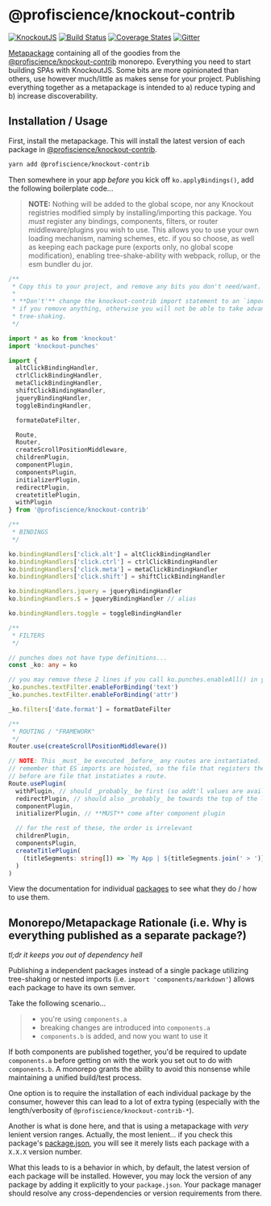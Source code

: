 # @profiscience/knockout-contrib

[![KnockoutJS][knockout-shield]][knockoutjs]
[![Build Status][travis-ci-shield]][travis-ci]
[![Coverage States][codecov-shield]][codecov]
[![Gitter][gitter-shield]][gitter]

[Metapackage][] containing all of the goodies from the [@profiscience/knockout-contrib][] monorepo. Everything you need to start building SPAs with KnockoutJS. Some bits are more opinionated than others, use however much/little as makes sense for your project. Publishing everything together as a metapackage is intended to a) reduce typing and b) increase discoverability.

## Installation / Usage

First, install the metapackage. This will install the latest version of each package in [@profiscience/knockout-contrib][].

```bash
yarn add @profiscience/knockout-contrib
```

Then somewhere in your app _before_ you kick off `ko.applyBindings()`, add the following boilerplate code...

> **NOTE:** Nothing will be added to the global scope, nor any Knockout registries modified simply by installing/importing this package. You _must_ register any bindings, components, filters, or router middleware/plugins you wish to use. This allows you to use your own loading mechanism, naming schemes, etc. if you so choose, as well as keeping each package pure (exports only, no global scope modification), enabling tree-shake-ability with webpack, rollup, or the esm bundler du jor.

```typescript
/**
 * Copy this to your project, and remove any bits you don't need/want.
 *
 * **Don't'** change the knockout-contrib import statement to an `import *`
 * if you remove anything, otherwise you will not be able to take advantage of
 * tree-shaking.
 */

import * as ko from 'knockout'
import 'knockout-punches'

import {
  altClickBindingHandler,
  ctrlClickBindingHandler,
  metaClickBindingHandler,
  shiftClickBindingHandler,
  jqueryBindingHandler,
  toggleBindingHandler,

  formateDateFilter,

  Route,
  Router,
  createScrollPositionMiddleware,
  childrenPlugin,
  componentPlugin,
  componentsPlugin,
  initializerPlugin,
  redirectPlugin,
  createtitlePlugin,
  withPlugin
} from '@profiscience/knockout-contrib'

/**
 * BINDINGS
 */

ko.bindingHandlers['click.alt'] = altClickBindingHandler
ko.bindingHandlers['click.ctrl'] = ctrlClickBindingHandler
ko.bindingHandlers['click.meta'] = metaClickBindingHandler
ko.bindingHandlers['click.shift'] = shiftClickBindingHandler

ko.bindingHandlers.jquery = jqueryBindingHandler
ko.bindingHandlers.$ = jqueryBindingHandler // alias

ko.bindingHandlers.toggle = toggleBindingHandler

/**
 * FILTERS
 */

// punches does not have type definitions...
const _ko: any = ko

// you may remove these 2 lines if you call ko.punches.enableAll() in your project
_ko.punches.textFilter.enableForBinding('text')
_ko.punches.textFilter.enableForBinding('attr')

_ko.filters['date.format'] = formatDateFilter

/**
 * ROUTING / "FRAMEWORK"
 */
Router.use(createScrollPositionMiddleware())

// NOTE: This _must_ be executed _before_ any routes are instantiated. If you're having issues,
// remember that ES imports are hoisted, so the file that registers these plugins _must_ be imported
// before are file that instatiates a route.
Route.usePlugin(
  withPlugin, // should _probably_ be first (so addt'l values are available everywhere)
  redirectPlugin, // should also _probably_ be towards the top of the list (to prevent unneccesary work)
  componentPlugin,
  initializerPlugin, // **MUST** come after component plugin

  // for the rest of these, the order is irrelevant
  childrenPlugin,
  componentsPlugin,
  createTitlePlugin(
    (titleSegments: string[]) => `My App | ${titleSegments.join(' > ')}`
  )
)
```

View the documentation for individual [packages](../packages) to see what they do / how to use them.

## Monorepo/Metapackage Rationale (i.e. Why is everything published as a separate package?)

_tl;dr it keeps you out of dependency hell_

Publishing a independent packages instead of a single package utilizing tree-shaking or nested imports (i.e. `import 'components/markdown'`) allows each package to have its own semver.

Take the following scenario...

> - you're using `components.a`
> - breaking changes are introduced into `components.a`
> - `components.b` is added, and now you want to use it

If both components are published together, you'd be required to update `components.a` before getting on with the work you set out to do with `components.b`. A monorepo grants the ability to avoid this nonsense while maintaining a unified build/test process.

One option is to require the installation of each individual package by the consumer, however this can lead to a lot of extra typing (especially with the length/verbosity of `@profiscience/knockout-contrib-*`).

Another is what is done here, and that is using a metapackage with _very_ lenient version ranges. Actually, the most lenient... if you check this package's [package.json](./package.json), you will see it merely lists each package with a `X.X.X` version number.

What this leads to is a behavior in which, by default, the latest version of each package will be installed. However, you may lock the version of any package by adding it explicitly to your `package.json`. Your package manager should resolve any cross-dependencies or version requirements from there.

[knockoutjs]: https://knockoutjs.com
[knockout-shield]: https://img.shields.io/badge/KnockoutJS-v3.5.0--rc-red.svg
[travis-ci]: https://travis-ci.org/Profiscience/knockout-contrib/
[travis-ci-shield]: https://img.shields.io/travis/Profiscience/knockout-contrib/master.svg
[codecov]: https://codecov.io/gh/Profiscience/knockout-contrib
[codecov-shield]: https://img.shields.io/codecov/c/github/Profiscience/knockout-contrib.svg
[gitter]: https://gitter.im/Profiscience/knockout-contrib
[gitter-shield]: https://img.shields.io/gitter/room/profiscience/knockout-contrib.svg
[metapackage]: https://askubuntu.com/questions/66257/what-is-the-difference-between-a-meta-package-and-a-package
[@profiscience/knockout-contrib]: https://github.com/Profiscience/knockout-contrib
